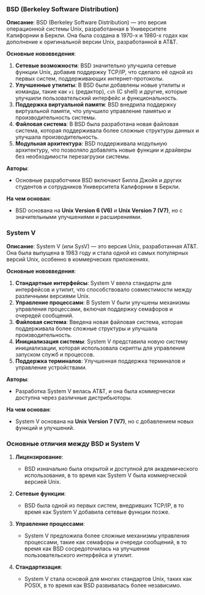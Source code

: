 ### BSD (Berkeley Software Distribution)

**Описание**: BSD (Berkeley Software Distribution) — это версия операционной системы Unix, разработанная в Университете Калифорнии в Беркли. Она была создана в 1970-х и 1980-х годах как дополнение к оригинальной версии Unix, разработанной в AT&T.

**Основные нововведения**:

1. **Сетевые возможности**: BSD значительно улучшила сетевые функции Unix, добавив поддержку TCP/IP, что сделало её одной из первых систем, поддерживающих интернет-протоколы.
2. **Улучшенные утилиты**: В BSD были добавлены новые утилиты и команды, такие как `vi` (редактор), `csh` (C shell) и другие, которые улучшили пользовательский интерфейс и функциональность.
3. **Поддержка виртуальной памяти**: BSD внедрила поддержку виртуальной памяти, что улучшило управление памятью и производительность системы.
4. **Файловая система**: В BSD была разработана новая файловая система, которая поддерживала более сложные структуры данных и улучшала производительность.
5. **Модульная архитектура**: BSD поддерживала модульную архитектуру, что позволяло добавлять новые функции и драйверы без необходимости перезагрузки системы.

**Авторы**:

- Основные разработчики BSD включают Билла Джойя и других студентов и сотрудников Университета Калифорнии в Беркли.

**На чем основан**:

- BSD основана на **Unix Version 6 (V6)** и **Unix Version 7 (V7)**, но с значительными улучшениями и расширениями.

### System V

**Описание**: System V (или SysV) — это версия Unix, разработанная AT&T. Она была выпущена в 1983 году и стала одной из самых популярных версий Unix, особенно в коммерческих приложениях.

**Основные нововведения**:

1. **Стандартные интерфейсы**: System V ввела стандарты для интерфейсов и утилит, что способствовало совместимости между различными версиями Unix.
2. **Управление процессами**: В System V были улучшены механизмы управления процессами, включая поддержку семафоров и очередей сообщений.
3. **Файловая система**: Введена новая файловая система, которая поддерживала более сложные структуры и улучшала производительность.
4. **Инициализация системы**: System V представила новую систему инициализации, которая использовала скрипты для управления запуском служб и процессов.
5. **Поддержка терминалов**: Улучшенная поддержка терминалов и управление устройствами.

**Авторы**:

- Разработка System V велась AT&T, и она была коммерчески доступна через различные дистрибьюторы.

**На чем основан**:

- System V основана на **Unix Version 7 (V7)**, но с добавлением новых функций и улучшений.

### Основные отличия между BSD и System V

1. **Лицензирование**:
    
    - BSD изначально была открытой и доступной для академического использования, в то время как System V была коммерческой версией Unix.
2. **Сетевые функции**:
    
    - BSD была одной из первых систем, внедривших TCP/IP, в то время как System V добавила сетевые функции позже.
3. **Управление процессами**:
    
    - System V предложила более сложные механизмы управления процессами, такие как семафоры и очереди сообщений, в то время как BSD сосредоточилась на улучшении пользовательского интерфейса и утилит.
4. **Стандартизация**:
    
    - System V стала основой для многих стандартов Unix, таких как POSIX, в то время как BSD развивалась более независимо.